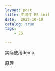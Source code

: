 ```yaml
---
layout: post
title: 中间件-ES-init
date:  2022-10-10
catalog: true
tags:
    - ES

---
```


实际使用demo

原理
